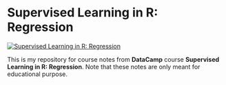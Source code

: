 # Supervised Learning in R: Regression

[<img align="center" alt="Supervised Learning in R: Regression" src="https://assets.datacamp.com/production/course_3851/shields/original/shield_image_course_3851_20200115-1-z9nuqg?1579124889" />][DataCamp Course]

This is my repository for course notes from **DataCamp** course **Supervised Learning in R: Regression**. Note that these notes are only meant for educational purpose.

[DataCamp Course]: https://learn.datacamp.com/courses/supervised-learning-in-r-regression

